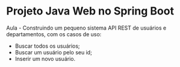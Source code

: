 # Projeto Java Web no Spring Boot
 Aula - Construindo um pequeno sistema API REST de usuários e departamentos, com os casos de uso: 
- Buscar todos os usuários;
- Buscar um usuário pelo seu id;
- Inserir um novo usuário.
